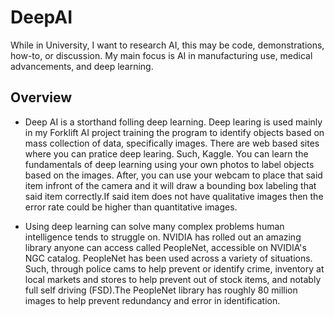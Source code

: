 # DeepAI
While in University, I want to research AI, this may be code, demonstrations, how-to, or discussion. My main focus is AI in manufacturing use, medical advancements, and deep learning.

## Overview
- Deep AI is a storthand folling deep learning. Deep learing is used mainly in my Forklift AI project training the program to identify objects based on mass collection of data, specifically images. There are web based sites where you can pratice deep learing. Such, Kaggle. You can learn the fundamentals of deep learning using your own photos to label objects based on the images. After, you can use your webcam to place that said item infront of the camera and it will draw a bounding box labeling that said item correctly.If said item does not have qualitative images then the error rate could be higher than quantitative images.

- Using deep learning can solve many complex problems human intelligence tends to struggle on. NVIDIA has rolled out an amazing library anyone can access called PeopleNet, accessible on NVIDIA's NGC catalog. PeopleNet has been used across a variety of situations. Such, through police cams to help prevent or identify crime, inventory at local markets and stores to help prevent out of stock items, and notably full self driving (FSD).The PeopleNet library has roughly 80 million images to help prevent redundancy and error in identification. 
